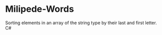 # Milipede-Words
Sorting elements in an array of the string type by their last and first letter. C#
